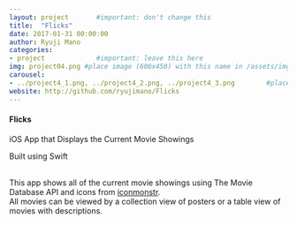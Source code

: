 ```yaml
---
layout: project       #important: don't change this
title:  "Flicks"
date: 2017-01-31 00:00:00
author: Ryuji Mano
categories:
- project             #important: leave this here
img: project04.png #place image (600x450) with this name in /assets/img/project/
carousel:
- ../project4_1.png, ../project4_2.png, ../project4_3.png        #place image (1280x600) with this name in /assets/img/project/carousel/
website: http://github.com/ryujimano/Flicks
---
```

#### Flicks

iOS App that Displays the Current Movie Showings

Built using Swift


<br/>
This app shows all of the current movie showings using The Movie Database API and icons from <a href="https://iconmonstr.com">iconmonstr</a>.
<br />
All movies can be viewed by a collection view of posters or a table view of movies with descriptions.
